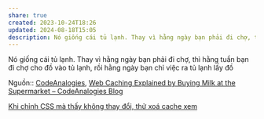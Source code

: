 ```yaml
---
share: true
created: 2023-10-24T18:26
updated: 2024-08-18T15:05
description: Nó giống cái tủ lạnh. Thay vì hằng ngày bạn phải đi chợ, thì hằng tuần bạn đi chợ cho đồ vào tủ lạnh, rồi hằng ngày bạn chỉ việc ra tủ lạnh lấy đồ
---
```

Nó giống cái tủ lạnh. Thay vì hằng ngày bạn phải đi chợ, thì hằng tuần bạn đi chợ cho đồ vào tủ lạnh, rồi hằng ngày bạn chỉ việc ra tủ lạnh lấy đồ

Nguồn:: [CodeAnalogies](../%CE%9E%20Ngu%E1%BB%93n%20v%C3%A0%20t%C3%A0i%20nguy%C3%AAn%20h%E1%BB%97%20tr%E1%BB%A3/%CE%9E%20Ngu%E1%BB%93n/CodeAnalogies.md), [Web Caching Explained by Buying Milk at the Supermarket – CodeAnalogies Blog](https://blog.codeanalogies.com/2018/06/11/web-caching-explained-by-buying-milk-at-the-supermarket/)


[Khi chỉnh CSS mà thấy không thay đổi, thử xoá cache xem](./HTML,%20CSS/Khi%20ch%E1%BB%89nh%20CSS%20m%C3%A0%20th%E1%BA%A5y%20kh%C3%B4ng%20thay%20%C4%91%E1%BB%95i,%20th%E1%BB%AD%20xo%C3%A1%20cache%20xem.md) 
